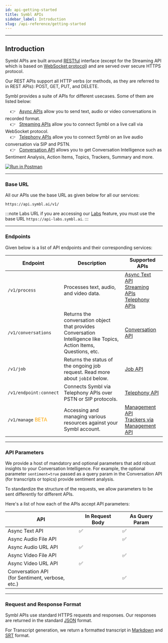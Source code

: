 ```yaml
---
id: api-getting-started
title: Symbl APIs
sidebar_label: Introduction
slug: /api-reference/getting-started
---
```

---
 
## Introduction
Symbl APIs are built around [RESTful](http://en.wikipedia.org/wiki/Representational_State_Transfer) interface (except for the Streaming API which is based on [WebSocket protocol](/docs/concepts/websockets)) and are served over secure HTTPS protocol. 
 
Our REST APIs support all HTTP verbs (or methods, as they are referred to in REST APIs): POST, GET, PUT, and DELETE.
 
Symbl provides a suite of APIs for different usecases. Some of them are listed below: <br/>
 
&nbsp; &nbsp; 👉 &nbsp; [Async APIs](/docs/async-api/introduction) allow you to send text, audio or video conversations in recorded format. <br/>
&nbsp; &nbsp; 👉 &nbsp; [Streaming APIs](/docs/streamingapi/introduction) allow you to connect Symbl on a live call via WebSocket protocol.<br/>
&nbsp; &nbsp; 👉 &nbsp; [Telephony APIs](/docs/telephony/introduction) allow you to connect Symbl on an live audio conversation via SIP and PSTN.<br/>
&nbsp; &nbsp; 👉 &nbsp; [Conversation API](/docs/async-api/reference/reference) allows you to get Conversation Intelligence such as Sentiment Analysis, Action Items, Topics, Trackers, Summary and more. <br/>
 
 
[![Run in Postman](https://run.pstmn.io/button.svg)](https://god.gw.postman.com/run-collection/13497402-108cafc3-da45-4b00-97fe-4819894f58bb?action=collection%2Ffork&collection-url=entityId%3D13497402-108cafc3-da45-4b00-97fe-4819894f58bb%26entityType%3Dcollection%26workspaceId%3D5f563cfe-42ef-4344-a98a-eae13183fb7c)
 
---
### Base URL
All our APIs use the base URL as given below for all our services:
 
```shell
https://api.symbl.ai/v1/
```
 
:::note Labs URL
if you are accessing our [Labs](/docs/labs) feature, you must use the base URL `https://api-labs.symbl.ai`.
:::
 
---
### Endpoints
 
Given below is a list of API endpoints and their corresponding services:
 
| Endpoint  | Description | Supported APIs |
---------- | ------- |  ----- |
`/v1/process` | Processes text, audio, and video data.  | [Async Text API](/docs/async-api/introduction) <br/> [Streaming APIs](/docs/streamingapi/introduction) <br/> [Telephony APIs](/docs/telephony/introduction)
`/v1/conversations` | Returns the conversation object that provides Conversation Intelligence like Topics, Action Items, Questions, etc. | [Conversation API](/docs/conversation-api/introduction)
`/v1/job` | Returns the status of the ongoing job request. Read more about `jobId` below. | [Job API](/docs/async-api/overview/jobs-api)
`/v1/endpoint:connect` | Connects Symbl via Telephony APIs over PSTN or SIP protocols. | [Telephony API](/docs/telephony-api/api-reference#endpoint)
`/v1/manage`  <font color="orange"> BETA</font> | Accessing and managing various resources against your Symbl account. | [Management API](/docs/management-api/introduction) <br/> [Trackers via Management API](/docs/management-api/trackers/overview)
 
---
### API Parameters
 
We provide a host of mandatory and optional parameters that add robust insights to your Conversation Intelligence. For example, the optional parameter `sentiment=true` passed as a query param in the Conversation API (for transcripts or topics) provide sentiment analysis.
 
To standardize the structure of the requests, we allow parameters to be sent differently for different APIs.
 
Here's a list of how each of the APIs accept API parameters:
 
| API  | In Request Body | As Query Param |
---------- | ------- | ----- |
Async Text API | ✅ | ✅
Async Audio File API | | ✅
Async Audio URL API | ✅ |
Async Video File API | | ✅
Async Video URL API | ✅ | |
Conversation API <br/>(for Sentiment, verbose, etc.) | | ✅
 
---
### Request and Response Format
 
Symbl APIs use standard HTTPS requests and responses. Our responses are returned in the standard [JSON](https://www.json.org/json-en.html) format.
 
For Transcript generation, we return a formatted transcript in [Markdown](/docs/conversation-api/transcript/#create-transcript-in-markdown) and [SRT](/docs/conversation-api/transcript/#create-transcript-in-srt) format.

 

